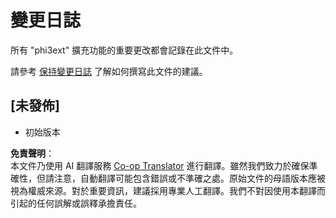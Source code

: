 <!--
CO_OP_TRANSLATOR_METADATA:
{
  "original_hash": "dbb0b6218ce5f9cf0ede8f4201f6ad58",
  "translation_date": "2025-07-16T16:48:03+00:00",
  "source_file": "code/07.Lab/01/Apple/phi3ext/CHANGELOG.md",
  "language_code": "hk"
}
-->
# 變更日誌

所有 "phi3ext" 擴充功能的重要更改都會記錄在此文件中。

請參考 [保持變更日誌](http://keepachangelog.com/) 了解如何撰寫此文件的建議。

## [未發佈]

- 初始版本

**免責聲明**：  
本文件乃使用 AI 翻譯服務 [Co-op Translator](https://github.com/Azure/co-op-translator) 進行翻譯。雖然我們致力於確保準確性，但請注意，自動翻譯可能包含錯誤或不準確之處。原始文件的母語版本應被視為權威來源。對於重要資訊，建議採用專業人工翻譯。我們不對因使用本翻譯而引起的任何誤解或誤釋承擔責任。